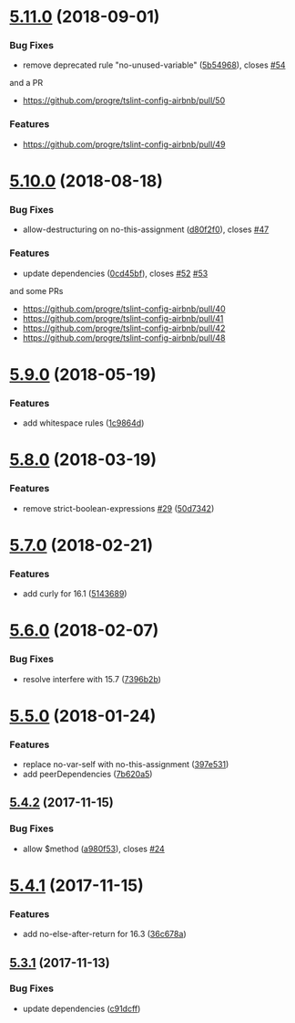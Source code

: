 <a name="5.11.0"></a>
# [5.11.0](https://github.com/progre/tslint-config-airbnb/compare/5.10.0...5.11.0) (2018-09-01)


### Bug Fixes

* remove deprecated rule "no-unused-variable" ([5b54968](https://github.com/progre/tslint-config-airbnb/commit/5b54968)), closes [#54](https://github.com/progre/tslint-config-airbnb/issues/54)

and a PR

* https://github.com/progre/tslint-config-airbnb/pull/50


### Features

* https://github.com/progre/tslint-config-airbnb/pull/49


<a name="5.10.0"></a>
# [5.10.0](https://github.com/progre/tslint-config-airbnb/compare/5.9.2...5.10.0) (2018-08-18)


### Bug Fixes

* allow-destructuring on no-this-assignment ([d80f2f0](https://github.com/progre/tslint-config-airbnb/commit/d80f2f0)), closes [#47](https://github.com/progre/tslint-config-airbnb/issues/47)


### Features

* update dependencies ([0cd45bf](https://github.com/progre/tslint-config-airbnb/commit/0cd45bf)), closes [#52](https://github.com/progre/tslint-config-airbnb/issues/52) [#53](https://github.com/progre/tslint-config-airbnb/issues/53)

and some PRs

* https://github.com/progre/tslint-config-airbnb/pull/40
* https://github.com/progre/tslint-config-airbnb/pull/41
* https://github.com/progre/tslint-config-airbnb/pull/42
* https://github.com/progre/tslint-config-airbnb/pull/48

<a name="5.9.0"></a>
# [5.9.0](https://github.com/progre/tslint-config-airbnb/compare/5.8.0...5.9.0) (2018-05-19)


### Features

* add whitespace rules ([1c9864d](https://github.com/progre/tslint-config-airbnb/commit/1c9864d))



<a name="5.8.0"></a>
# [5.8.0](https://github.com/progre/tslint-config-airbnb/compare/5.7.0...5.8.0) (2018-03-19)


### Features

* remove strict-boolean-expressions [#29](https://github.com/progre/tslint-config-airbnb/issues/29) ([50d7342](https://github.com/progre/tslint-config-airbnb/commit/50d7342))



<a name="5.7.0"></a>
# [5.7.0](https://github.com/progre/tslint-config-airbnb/compare/5.6.0...5.7.0) (2018-02-21)


### Features

* add curly for 16.1 ([5143689](https://github.com/progre/tslint-config-airbnb/commit/5143689))



<a name="5.6.0"></a>
# [5.6.0](https://github.com/progre/tslint-config-airbnb/compare/5.5.0...5.6.0) (2018-02-07)


### Bug Fixes

* resolve interfere with 15.7 ([7396b2b](https://github.com/progre/tslint-config-airbnb/commit/7396b2b))



<a name="5.5.0"></a>
# [5.5.0](https://github.com/progre/tslint-config-airbnb/compare/5.4.2...5.5.0) (2018-01-24)


### Features

* replace no-var-self with no-this-assignment ([397e531](https://github.com/progre/tslint-config-airbnb/commit/397e531))
* add peerDependencies ([7b620a5](https://github.com/progre/tslint-config-airbnb/commit/7b620a5))



<a name="5.4.2"></a>
## [5.4.2](https://github.com/progre/tslint-config-airbnb/compare/5.4.1...5.4.2) (2017-11-15)


### Bug Fixes

* allow $method ([a980f53](https://github.com/progre/tslint-config-airbnb/commit/a980f53)), closes [#24](https://github.com/progre/tslint-config-airbnb/issues/24)



<a name="5.4.1"></a>
# [5.4.1](https://github.com/progre/tslint-config-airbnb/compare/5.3.0...5.4.1) (2017-11-15)


### Features

* add no-else-after-return for 16.3 ([36c678a](https://github.com/progre/tslint-config-airbnb/commit/36c678a))



<a name="5.3.1"></a>
## [5.3.1](https://github.com/progre/tslint-config-airbnb/compare/5.3.0...5.3.1) (2017-11-13)


### Bug Fixes

* update dependencies ([c91dcff](https://github.com/progre/tslint-config-airbnb/commit/c91dcff))



